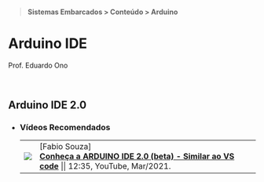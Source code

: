 > #### Sistemas Embarcados > Conteúdo > Arduino

# Arduino IDE

Prof. Eduardo Ono

<br>

## Arduino IDE 2.0

* ### Vídeos Recomendados

  |||
  | :-: | --- |
  [![](https://img.youtube.com/vi/_82fScAGZ18/default.jpg)](https://www.youtube.com/watch?v=_82fScAGZ18 "") | [Fabio Souza] <br> [__Conheça a ARDUINO IDE 2.0 (beta) - Similar ao VS code__](https://www.youtube.com/watch?v=_82fScAGZ18) \|\| 12:35, YouTube, Mar/2021.

<br>
